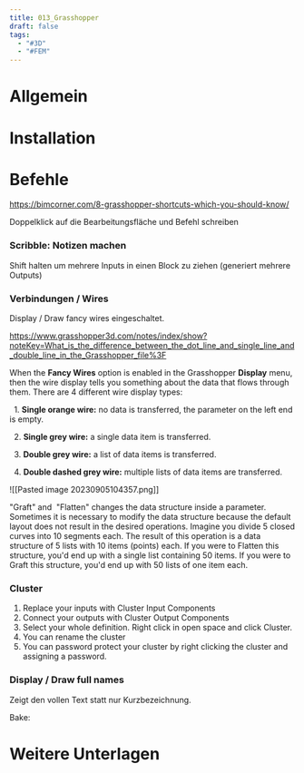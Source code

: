 ```yaml
---
title: 013_Grasshopper
draft: false
tags:
  - "#3D"
  - "#FEM"
---
```


# Allgemein



# Installation


# Befehle



https://bimcorner.com/8-grasshopper-shortcuts-which-you-should-know/


Doppelklick auf die Bearbeitungsfläche und Befehl schreiben



### Scribble: Notizen machen 

Shift halten um mehrere Inputs in einen Block zu ziehen (generiert mehrere Outputs)




### Verbindungen / Wires

Display / Draw fancy wires eingeschaltet.

https://www.grasshopper3d.com/notes/index/show?noteKey=What_is_the_difference_between_the_dot_line_and_single_line_and_double_line_in_the_Grasshopper_file%3F


When the **Fancy Wires** option is enabled in the Grasshopper **Display** menu, then the wire display tells you something about the data that flows through them. There are 4 different wire display types:

  1. **Single orange wire:** no data is transferred, the parameter on the left end is empty.

  2. **Single grey wire:** a single data item is transferred.

  3. **Double grey wire:** a list of data items is transferred.

  4. **Double dashed grey wire:** multiple lists of data items are transferred.


![[Pasted image 20230905104357.png]]

"Graft" and  "Flatten" changes the data structure inside a parameter. Sometimes it is necessary to modify the data structure because the default layout does not result in the desired operations. Imagine you divide 5 closed curves into 10 segments each. The result of this operation is a data structure of 5 lists with 10 items (points) each. If you were to Flatten this structure, you'd end up with a single list containing 50 items. If you were to Graft this structure, you'd end up with 50 lists of one item each.



### Cluster

1. Replace your inputs with Cluster Input Components
2. Connect your outputs with Cluster Output Components
3. Select your whole definition. Right click in open space and click Cluster.
4. You can rename the cluster
5. You can password protect your cluster by right clicking the cluster and assigning a password.


### Display / Draw full names
Zeigt den vollen Text statt nur Kurzbezeichnung.


Bake: 


# Weitere Unterlagen